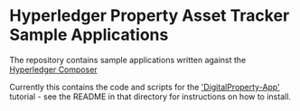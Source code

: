# Hyperledger Property Asset Tracker Sample Applications

The repository contains sample applications written against the [Hyperledger Composer](https://hyperledger.github.io/composer/)

Currently this contains the code and scripts for the ['DigitalProperty-App'](./packages/digitalproperty-app/README.md) tutorial - see the README in that directory for instructions on how to install.
